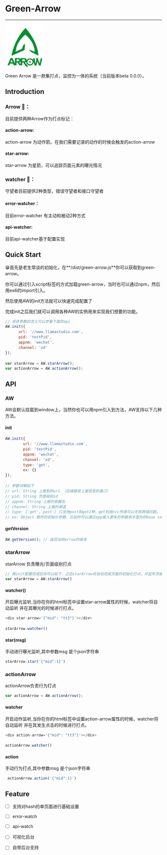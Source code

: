 # Green-Arrow
---

<img src="./logo.png"  width="125">

Green Arrow 是一款集打点，监控为一体的系统（当前版本beta 0.0.0）。

## Introduction

### Arrow 🏹️：

目前提供两种Arrow作为打点标记：	
#### action-arrow:

action-arrow 为动作箭。在我们需要记录的动作的时候会触发的action-arrow    

#### star-arrow:

star-arrow 为星箭，可以追踪页面元素的曝光情况



### watcher 🤖️：

守望者目前提供2种类型，错误守望者和接口守望者
​	

#### error-watcher：

目前error-watcher 有主动和被动2种方式


#### api-watcher:

目前api-watcher基于配置实现



## Quick Start

😁首先是老生常谈的初始化，在**/dist/green-arrow.js**你可以获取到green-arrow。

你可以通过引入script标签的方式加载green-arrow，当时也可以通过npm，然后用es6的import引入。

然后使用AW的init方法就可以快速完成配置了

完成init之后我们就可以调用各种AW的实例用来实现我们想要的功能。

```javascript
// 具体参数的含义可以参看下面的api
AW.init({
      url: '//www.llamastudio.com', 
      pid: 'testPid',
      appnm: 'wechat',
      channel: 'xd'
});

var starArrow = AW.starArrow();
var actionArrow = AW.actionArrow();

```



## API

### AW

AW会默认挂载到window上，当然你也可以用npm引入到方法，AW支持以下几种方法。

#### init

```javascript
AW.init({
        url: '//www.llamastudio.com', 
        pid: 'testPid',
        appnm: 'wechat',
        channel: 'xd',
  		type: 'get',
  		ex: {}
});

// 参数详解如下
// url: String 上报到的url （后端接受上报信息的接口）
// pid: String 页面级别id
// appnm: String 上报的容器名
// channel: String 上报的渠道
// type: ['get','post'] 只支持post和get2种，get利用src传递可以无视跨域问题。
// ex: Object 额外的初始化参数，比如你可以通过app接入更多的参数来丰富你的base config
```

#### getVersion

```javascript
AW.getVersion(); // 返回当前arrow的版本
```



### starArrow

starArrow 负责曝光/页面级别打点

```javascript
// 再init配置完成后你可以如下，之后starArrow将自动完成页面的初始化打点，并监听页面结束的时候进行结束打点。
var starArrow = AW.starArrow()
```

#### watcher()

开启曝光监听,当你在你的html标签中设置star-arrow属性的时候，watcher将自动监听 并在其曝光的时候进行打点。

```javascript
<div star-arrow='{"mid": "tt3"}'></div>

starArrow.watcher()
```

#### star(msg) 

手动进行曝光监听,其中参数msg 是个json字符串

```javascript
starArrow.star('{"mid":1}')
```



### actionArrow

actionArrow负责行为打点

```javascript
var actionArrow = AW.actionArrow();
```

#### watcher

开启动作监听,当你在你的html标签中设置action-arrow属性的时候，watcher将自动监听 并在其发生点击的时候进行打点。

```javascript
<div action-arrow='{"mid": "tt3"}'></div>

actionArrow.watcher()
```

#### action

手动行为打点,其中参数msg 是个json字符串

```javascript
 actionArrow.action('{"mid":1}')
```



## Feature

-[ ] 支持对hash的单页面进行基础设置
-[ ] error-watch
-[ ] api-watch


-[ ] 可视化后台
-[ ] 自带后台支持

